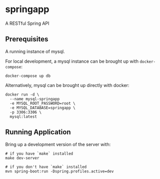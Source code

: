 # springapp

A RESTful Spring API 

## Prerequisites

A running instance of mysql.

For local development, a mysql instance can be brought up with `docker-compose`:

```
docker-compose up db
```

Alternatively, mysql can be brought up directly with docker:

```
docker run -d \
  --name mysql-springapp
  -e MYSQL_ROOT_PASSWORD=root \
  -e MYSQL_DATABASE=springapp \
  -p 3306:3306 \
  mysql:latest
```

## Running Application

Bring up a development version of the server with:

```
# if you have `make` installed
make dev-server
  
# if you don't have `make` installed
mvn spring-boot:run -Dspring.profiles.active=dev
```
